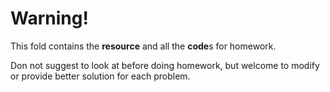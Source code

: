 # Warning!

This fold contains the **resource** and all the **code**s for homework. 

Don not suggest to look at before doing homework, but welcome to modify or provide better solution for each problem.
